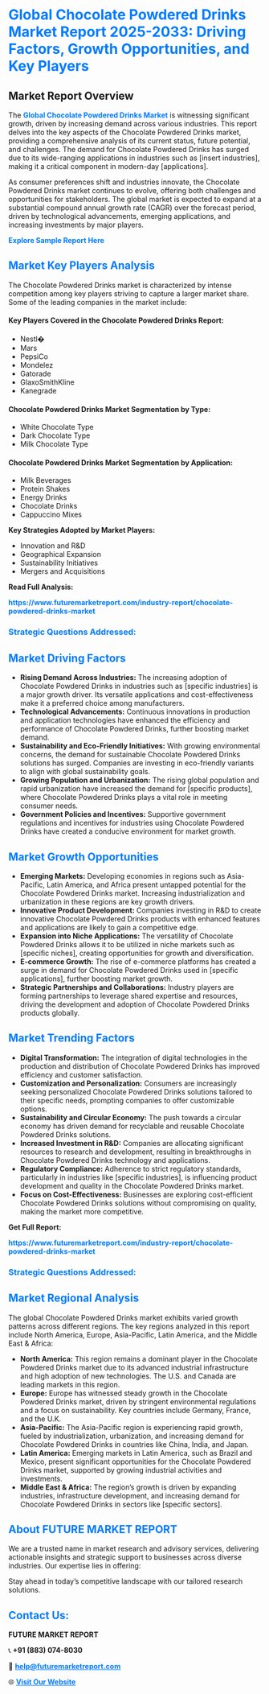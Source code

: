 <h1 style="color: #007BFF;">Global Chocolate Powdered Drinks Market Report 2025-2033: Driving Factors, Growth Opportunities, and Key Players</h1>

<section id="overview">
<h2>Market Report Overview</h2>
<p>The <a href="https://www.futuremarketreport.com/industry-report/chocolate-powdered-drinks-market" style="color: #007BFF; text-decoration: none;"><strong>Global Chocolate Powdered Drinks Market</strong></a> is witnessing significant growth, driven by increasing demand across various industries. This report delves into the key aspects of the Chocolate Powdered Drinks market, providing a comprehensive analysis of its current status, future potential, and challenges. The demand for Chocolate Powdered Drinks has surged due to its wide-ranging applications in industries such as [insert industries], making it a critical component in modern-day [applications].</p>
<p>As consumer preferences shift and industries innovate, the Chocolate Powdered Drinks market continues to evolve, offering both challenges and opportunities for stakeholders. The global market is expected to expand at a substantial compound annual growth rate (CAGR) over the forecast period, driven by technological advancements, emerging applications, and increasing investments by major players.</p>
</section>

<section id="overview">
<p><a href="https://www.futuremarketreport.com/request-sample/reportId=47039" style="color: #007BFF; text-decoration: none;"><strong>Explore Sample Report Here</strong></a></p>
</section>

<section id="key-players">
<h2 style="color: #007BFF;">Market Key Players Analysis</h2>
<p>The Chocolate Powdered Drinks market is characterized by intense competition among key players striving to capture a larger market share. Some of the leading companies in the market include:</p>
<h4>Key Players Covered in the Chocolate Powdered Drinks Report:</h4>
<ul><li>Nestl�</li><li>Mars</li><li>PepsiCo</li><li>Mondelez</li><li>Gatorade</li><li>GlaxoSmithKline</li><li>Kanegrade</li></ul>
<h4>Chocolate Powdered Drinks Market Segmentation by Type:</h4>
<ul><li>White Chocolate Type</li><li>Dark Chocolate Type</li><li>Milk Chocolate Type</li></ul>

<h4>Chocolate Powdered Drinks Market Segmentation by Application:</h4>
<ul><li>Milk Beverages</li><li>Protein Shakes</li><li>Energy Drinks</li><li>Chocolate Drinks</li><li>Cappuccino Mixes</li></ul>
<p><strong>Key Strategies Adopted by Market Players:</strong></p>
<ul>
<li>Innovation and R&D</li>
<li>Geographical Expansion</li>
<li>Sustainability Initiatives</li>
<li>Mergers and Acquisitions</li>
</ul>
</section>

<section>
<p><strong>Read Full Analysis: </strong></p><a href="https://www.futuremarketreport.com/industry-report/chocolate-powdered-drinks-market" style="color: #007BFF; text-decoration: none;"><strong>https://www.futuremarketreport.com/industry-report/chocolate-powdered-drinks-market</strong></a>
<h3 style="color: #007BFF;">Strategic Questions Addressed:</h3>
</section>

<section id="driving-factors">
<h2 style="color: #007BFF;">Market Driving Factors</h2>
<ul>
<li><strong>Rising Demand Across Industries:</strong> The increasing adoption of Chocolate Powdered Drinks in industries such as [specific industries] is a major growth driver. Its versatile applications and cost-effectiveness make it a preferred choice among manufacturers.</li>
<li><strong>Technological Advancements:</strong> Continuous innovations in production and application technologies have enhanced the efficiency and performance of Chocolate Powdered Drinks, further boosting market demand.</li>
<li><strong>Sustainability and Eco-Friendly Initiatives:</strong> With growing environmental concerns, the demand for sustainable Chocolate Powdered Drinks solutions has surged. Companies are investing in eco-friendly variants to align with global sustainability goals.</li>
<li><strong>Growing Population and Urbanization:</strong> The rising global population and rapid urbanization have increased the demand for [specific products], where Chocolate Powdered Drinks plays a vital role in meeting consumer needs.</li>
<li><strong>Government Policies and Incentives:</strong> Supportive government regulations and incentives for industries using Chocolate Powdered Drinks have created a conducive environment for market growth.</li>
</ul>
</section>

<section id="growth-opportunities">
<h2 style="color: #007BFF;">Market Growth Opportunities</h2>
<ul>
<li><strong>Emerging Markets:</strong> Developing economies in regions such as Asia-Pacific, Latin America, and Africa present untapped potential for the Chocolate Powdered Drinks market. Increasing industrialization and urbanization in these regions are key growth drivers.</li>
<li><strong>Innovative Product Development:</strong> Companies investing in R&D to create innovative Chocolate Powdered Drinks products with enhanced features and applications are likely to gain a competitive edge.</li>
<li><strong>Expansion into Niche Applications:</strong> The versatility of Chocolate Powdered Drinks allows it to be utilized in niche markets such as [specific niches], creating opportunities for growth and diversification.</li>
<li><strong>E-commerce Growth:</strong> The rise of e-commerce platforms has created a surge in demand for Chocolate Powdered Drinks used in [specific applications], further boosting market growth.</li>
<li><strong>Strategic Partnerships and Collaborations:</strong> Industry players are forming partnerships to leverage shared expertise and resources, driving the development and adoption of Chocolate Powdered Drinks products globally.</li>
</ul>
</section>

<section id="trending-factors">
<h2 style="color: #007BFF;">Market Trending Factors</h2>
<ul>
<li><strong>Digital Transformation:</strong> The integration of digital technologies in the production and distribution of Chocolate Powdered Drinks has improved efficiency and customer satisfaction.</li>
<li><strong>Customization and Personalization:</strong> Consumers are increasingly seeking personalized Chocolate Powdered Drinks solutions tailored to their specific needs, prompting companies to offer customizable options.</li>
<li><strong>Sustainability and Circular Economy:</strong> The push towards a circular economy has driven demand for recyclable and reusable Chocolate Powdered Drinks solutions.</li>
<li><strong>Increased Investment in R&D:</strong> Companies are allocating significant resources to research and development, resulting in breakthroughs in Chocolate Powdered Drinks technology and applications.</li>
<li><strong>Regulatory Compliance:</strong> Adherence to strict regulatory standards, particularly in industries like [specific industries], is influencing product development and quality in the Chocolate Powdered Drinks market.</li>
<li><strong>Focus on Cost-Effectiveness:</strong> Businesses are exploring cost-efficient Chocolate Powdered Drinks solutions without compromising on quality, making the market more competitive.</li>
</ul>
</section>

<section>
<p><strong>Get Full Report: </strong></p><a href="https://www.futuremarketreport.com/industry-report/chocolate-powdered-drinks-market" style="color: #007BFF; text-decoration: none;"><strong>https://www.futuremarketreport.com/industry-report/chocolate-powdered-drinks-market</strong></a>
<h3 style="color: #007BFF;">Strategic Questions Addressed:</h3>
</section>


<section id="regional-analysis">
<h2 style="color: #007BFF;">Market Regional Analysis</h2>
<p>The global Chocolate Powdered Drinks market exhibits varied growth patterns across different regions. The key regions analyzed in this report include North America, Europe, Asia-Pacific, Latin America, and the Middle East & Africa:</p>
<ul>
<li><strong>North America:</strong> This region remains a dominant player in the Chocolate Powdered Drinks market due to its advanced industrial infrastructure and high adoption of new technologies. The U.S. and Canada are leading markets in this region.</li>
<li><strong>Europe:</strong> Europe has witnessed steady growth in the Chocolate Powdered Drinks market, driven by stringent environmental regulations and a focus on sustainability. Key countries include Germany, France, and the U.K.</li>
<li><strong>Asia-Pacific:</strong> The Asia-Pacific region is experiencing rapid growth, fueled by industrialization, urbanization, and increasing demand for Chocolate Powdered Drinks in countries like China, India, and Japan.</li>
<li><strong>Latin America:</strong> Emerging markets in Latin America, such as Brazil and Mexico, present significant opportunities for the Chocolate Powdered Drinks market, supported by growing industrial activities and investments.</li>
<li><strong>Middle East & Africa:</strong> The region’s growth is driven by expanding industries, infrastructure development, and increasing demand for Chocolate Powdered Drinks in sectors like [specific sectors].</li>
</ul>
</section>

<footer>
<h2 style="color: #007BFF;">About FUTURE MARKET REPORT</h2>
<p>We are a trusted name in market research and advisory services, delivering actionable insights and strategic support to businesses across diverse industries. Our expertise lies in offering:</p>

<p>Stay ahead in today’s competitive landscape with our tailored research solutions.</p>

<h2 style="color: #007BFF;">Contact Us:</h2>
<p><strong>FUTURE MARKET REPORT</strong></p>
<p>📞 <strong>+91 (883) 074-8030</strong></p>
<p>📧 <strong><a href="mailto:help@futuremarketreport.com" style="color: #007BFF;">help@futuremarketreport.com</a></strong></p>
<p>🌐 <strong><a href="https://www.futuremarketreport.com/" style="color: #007BFF;">Visit Our Website</a></strong></p>
</footer>